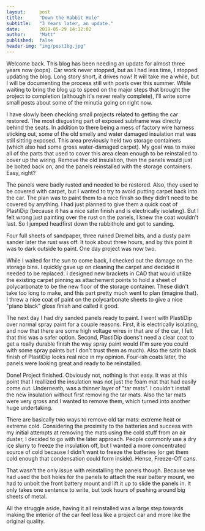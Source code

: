 ```yaml
---
layout:     post
title:      "Down the Rabbit Hole"
subtitle:   "3 Years later, an update."
date:       2019-05-29 14:12:02
author:     "Matt"
published:  false
header-img: "img/post1bg.jpg"
---
```


Welcome back. This blog has been needing an update for almost three years now (oops). Car work never stopped, but as I had less time, I stopped updating the blog. Long story short, it drives now! It will take me a while, but I will be documenting the process still with posts over this summer. While waiting to bring the blog up to speed on the major steps that brought the project to completion (although it's never really complete), I'll write some small posts about some of the minutia going on right now.

I have slowly been checking small projects related to getting the car restored. The most disgusting part of exposed subframe was directly behind the seats. In addition to there being a mess of factory wire harness sticking out, some of the old smelly and water damaged insulation mat was still sitting exposed. This area previously held two storage containers (which also had some gross water-damaged carpet). My goal was to make all of the parts that used to cover this area clean enough to be reinstalled to cover up the wiring. Remove the old insulation, then the panels would just be bolted back on, and the panels reinstalled with the storage containers. Easy, right?

The panels were badly rusted and needed to be restored. Also, they used to be covered with carpet, but I wanted to try to avoid putting carpet back into the car. The plan was to paint them to a nice finish so they didn't need to be covered by anything. I had just planned to give them a quick coat of PlastiDip (because it has a nice satin finish and is electrically isolating). But I felt wrong just painting over the rust on the panels, I knew the coat wouldn't last. So I jumped headfirst down the rabbithole and got to sanding.

Four full sheets of sandpaper, three ruined Dremel bits, and a dusty palm sander later the rust was off. It took about three hours, and by this point it was to dark outside to paint. One day project was now two.

While I waited for the sun to come back, I checked out the damage on the storage bins. I quickly gave up on cleaning the carpet and decided it needed to be replaced. I designed new brackets in CAD that would utilize the existing carpet pinning as attachement points to hold a sheet of polycarbonate to be the new floor of the storage container. These didn't take too long to make, and this part pretty much went to plan (imagine that). I threw a nice coat of paint on the polycarbonate sheets to give a nice "piano black" gloss finish and called it good.

The next day I had dry sanded panels ready to paint. I went with PlastiDip over normal spray paint for a couple reasons. First, it is electrically isolating, and now that there are some high voltage wires in that are of the car, I felt that this was a safer option. Second, PlastiDip doens't need a clear coat to get a really durable finish the way spray paint would (I'm sure you could with some spray paints but I don't trust them as much). Also the satin black finish of PlastiDip looks real nice in my opinion. Four-ish coats later, the panels were looking great and ready to be reinstalled.

Done! Project finished. Obviously not, nothing is that easy. It was at this point that I reallized the insulation was not just the foam mat that had easily come out. Underneath, was a thinner layer of "tar mats". I couldn't install the new insulation without first removing the tar mats. Also the tar mats were very gross and I wanted to remove them, which turned into another huge undertaking.

There are basically two ways to remove old tar mats: extreme heat or extreme cold. Considering the proximity to the batteries and success with my initial attempts at removing the mats using the cold stuff from an air duster, I decided to go with the later approach. People commonly use a dry ice slurry to freeze the insulation off, but I wanted a more concentrated source of cold because I didn't want to freeze the batteries (or get them cold enough that condensation could form inside). Hense, Freeze-Off cans.

That wasn't the only issue with reinstalling the panels though. Because we had used the bolt holes for the panels to attach the rear battery mount, we had to unbolt the front battery mount and lift it up to slide the panels in. It only takes one sentence to write, but took hours of pushing around big sheets of metal.

All the struggle aside, having it all reinstalled was a large step towards making the interior of the car feel less like a project car and more like the original quality.
